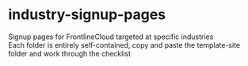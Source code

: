 # industry-signup-pages
Signup pages for FrontlineCloud targeted at specific industries</br>
Each folder is entirely self-contained, copy and paste the template-site folder and work through the checklist 
